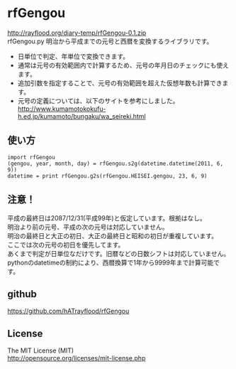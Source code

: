 rfGengou
========
http://rayflood.org/diary-temp/rfGengou-0.1.zip  
rfGengou.py 明治から平成までの元号と西暦を変換するライブラリです。
* 日単位で判定、年単位で変換できます。
* 通常は元号の有効範囲内で計算するため、元号の年月日のチェックにも使えます。
* 追加引数を指定することで、元号の有効範囲を超えた仮想年数も計算できます。
* 元号の定義については、以下のサイトを参考にしました。  
http://www.kumamotokokufu-h.ed.jp/kumamoto/bungaku/wa_seireki.html

使い方
------
    import rfGengou
    (gengou, year, month, day) = rfGengou.s2g(datetime.datetime(2011, 6, 9))
    datetime = print rfGengou.g2s(rfGengou.HEISEI.gengou, 23, 6, 9)

注意！
------
平成の最終日は2087/12/31(平成99年)と仮定しています。根拠はなし。  
明治より前の元号、平成の次の元号は対応していません。  
明治の最終日と大正の初日、大正の最終日と昭和の初日が重複しています。  
ここでは次の元号の初日を優先してます。  
あくまで判定が日単位なだけです。旧暦などの日数シフトは対応していません。  
pythonのdatetimeの制約により、西暦換算で1年から9999年まで計算可能です。  

github
------
https://github.com/hATrayflood/rfGengou

License
-------
The MIT License (MIT)  
http://opensource.org/licenses/mit-license.php  
